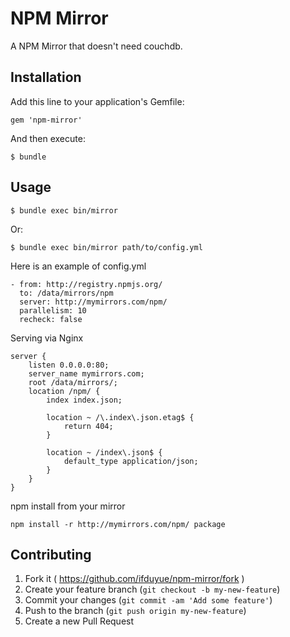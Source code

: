 # NPM Mirror 

A NPM Mirror that doesn't need couchdb.

## Installation

Add this line to your application's Gemfile:

    gem 'npm-mirror'

And then execute:

    $ bundle

## Usage

    $ bundle exec bin/mirror

Or:

    $ bundle exec bin/mirror path/to/config.yml

Here is an example of config.yml

    - from: http://registry.npmjs.org/
      to: /data/mirrors/npm
      server: http://mymirrors.com/npm/
      parallelism: 10
      recheck: false

Serving via Nginx

    server {
        listen 0.0.0.0:80;
        server_name mymirrors.com;
        root /data/mirrors/;
        location /npm/ {
            index index.json;

            location ~ /\.index\.json.etag$ {
                return 404;
            }

            location ~ /index\.json$ {
                default_type application/json;
            }
        }
    }

npm install from your mirror

    npm install -r http://mymirrors.com/npm/ package

## Contributing

1. Fork it ( https://github.com/ifduyue/npm-mirror/fork )
2. Create your feature branch (`git checkout -b my-new-feature`)
3. Commit your changes (`git commit -am 'Add some feature'`)
4. Push to the branch (`git push origin my-new-feature`)
5. Create a new Pull Request
